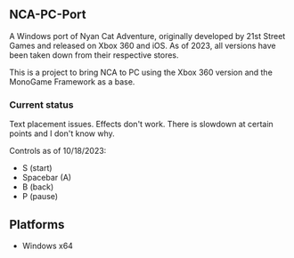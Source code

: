 ## NCA-PC-Port
A Windows port of Nyan Cat Adventure, originally developed by 21st Street Games and released on Xbox 360 and iOS. As of 2023, all versions have been taken down from their respective stores.

This is a project to bring NCA to PC using the Xbox 360 version and the MonoGame Framework as a base.

### Current status 
Text placement issues. Effects don't work. There is slowdown at certain points and I don't know why.

Controls as of 10/18/2023:
- S (start)
- Spacebar (A)
- B (back)
- P (pause)

## Platforms
- Windows x64
